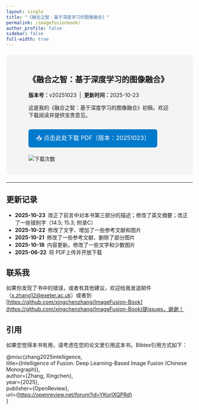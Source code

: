 ```yaml
---
layout: single
title: "《融合之智：基于深度学习的图像融合》"
permalink: /imagefusionbook/
author_profile: false
sidebar: false
full-width: true         
---
```


<!-- 页面级宽度覆盖（与 fil 页面同款） -->
<style>
.page,
.page__inner-wrap,
.page__content{
  max-width:100% !important;
  width:100% !important;
  padding:0 40px;
  box-sizing:border-box;
}
.page__title{ text-align:center !important; }
</style>

<!-- 灰色信息框自身样式 -->
<style>
.book-section{
  margin:20px auto;
  width:100%;             /* 占满父容器 */
  padding:20px 60px;      /* 四周内边距（左右60px可再调） */
  background:#f4f4f4;
  border-radius:10px;
  box-sizing:border-box;
}
.download-button{
  display:inline-block;
  background:#007acc;
  color:#fff;
  padding:10px 20px;
  border-radius:6px;
  text-decoration:none;
  font-size:16px;
  margin-top:15px;
}
.download-button:hover{ background:#005fa3; }
</style>

<div class="book-section">
  <h2>《融合之智：基于深度学习的图像融合》</h2>
  <p><strong>版本号：</strong>v20251023 &nbsp;|&nbsp; <strong>更新时间：</strong>2025-10-23</p>

  <p>这是我的《融合之智：基于深度学习的图像融合》初稿，欢迎下载阅读并提供宝贵意见。</p>

  <!-- 下载按钮：指向 Release 的 PDF 直链 -->
  <a class="download-button"
     href="https://github.com/xingchenzhang/xingchenzhang.github.io/releases/latest/download/ImageFusionBook.pdf">
     📥 点击此处下载 PDF（版本：20251023）
  </a>

  <!-- GitHub Release 实时下载次数徽章 -->
  <p style="margin-top:20px;">
    <img src="https://img.shields.io/github/downloads/xingchenzhang/xingchenzhang.github.io/total.svg?label=%E4%B8%8B%E8%BD%BD%E6%AC%A1%E6%95%B0&color=4caf50"
     alt="下载次数">
  </p>
</div>

---

## 更新记录
* **2025-10-23** 改正了前言中对本书第三部分的描述；修改了英文摘要；改正了一些错别字（14.5; 15.3; 附录C）
* **2025-10-22** 修改了文字、增加了一些参考文献和图片
* **2025-10-21** 修改了一些参考文献、删除了部分图片
* **2025-10-18** 内容更新。修改了一些文字和少数图片
* **2025-06-22** 将 PDF上传并开放下载

## 联系我
如果你发现了书中的错误，或者有其他建议，欢迎给我发送邮件（x.zhang12@exeter.ac.uk）或者到[https://github.com/xingchenzhang/ImageFusion-Book](https://github.com/xingchenzhang/ImageFusion-Book)提issues，谢谢！

## 引用
 如果您觉得本书有用，请考虑在您的论文里引用这本书。Bibtex引用方式如下：

  @misc{zhang2025intelligence,  
    title={Intelligence of Fusion: Deep Learning-Based Image Fusion (Chinese Monograph)},  
    author={Zhang, Xingchen},  
    year={2025},  
    publisher={OpenReview},  
    url={https://openreview.net/forum?id=YKorIXQPRd}  
  }